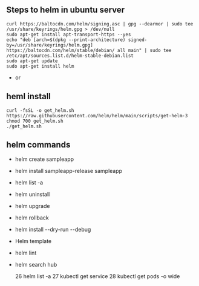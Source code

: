 ## Steps to helm in ubuntu server
```
curl https://baltocdn.com/helm/signing.asc | gpg --dearmor | sudo tee /usr/share/keyrings/helm.gpg > /dev/null
sudo apt-get install apt-transport-https --yes
echo "deb [arch=$(dpkg --print-architecture) signed-by=/usr/share/keyrings/helm.gpg] https://baltocdn.com/helm/stable/debian/ all main" | sudo tee /etc/apt/sources.list.d/helm-stable-debian.list
sudo apt-get update
sudo apt-get install helm
```
- or
## heml install
```
curl -fsSL -o get_helm.sh https://raw.githubusercontent.com/helm/helm/main/scripts/get-helm-3
chmod 700 get_helm.sh
./get_helm.sh
```
## helm commands
 - helm create sampleapp
 - helm install sampleapp-release sampleapp
 - helm list -a
 - helm uninstall <releasename>
 - helm upgrade <release name > <chartnmae>
 - helm rollback <releasename>  <revision version>
 - helm install <rleasename> --dry-run --debug <chartname>
 - Helm template <chartname>
 - helm lint <Chart name>
 - helm search hub <helmchartname>
 





   26  helm list -a
   27  kubectl get service
   28  kubectl get pods -o wide
 